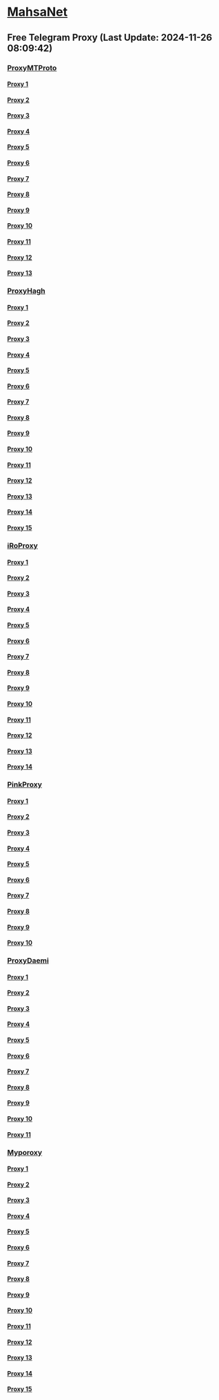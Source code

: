 
# [MahsaNet](https://t.me/mahsa_net)
## Free Telegram Proxy (Last Update: 2024-11-26 08:09:42)
### [ProxyMTProto](https://t.me/ProxyMTProto)
#### [Proxy 1](tg://proxy?server=14.102.10.13&port=888&secret=eeNEgYdJvXrFGRMCIMJdCQ)
#### [Proxy 2](tg://proxy?server=www.activatedisc.autos.&port=888&secret=eeRigzNJvXrFGRMCIMJdEAtY2RueWVrdGFuZXQuY29tZmFyYWthdi5jb212YW4ubmFqdmEuY29tAAAAAAAAAAAAAAAAAAAAAAAAAAAAAAAA)
#### [Proxy 3](tg://proxy?server=adslcell.org.irancell.irancell_yo.want_to.clash_with.this.microsoft.com.there_is_no.place_nano.localhost.bing.com.count_with_me.cyou.com.now_sudo.rm_rf.ddns.net.we_are_here.again_to_fight.with_everyone.i_am.shabake.borobachepor.sbs.&port=8085&secret=FgMBAgABAAH8AwOG4kw63Q)
#### [Proxy 4](tg://proxy?server=cloudflare.com.nokia.com.co.uk.do_yo.want_to.clash_with.this.www.microsoft.com.there_is_no.place_like.localhost.www.bing.com.count_with_me.cyou.net.digikala.com.www.enamad.ir.www.google.com.again_to_fight.everyone.i_am.noios.borobachepor.sbs.&port=65&secret=7gAA8A8Pd1VV____9QBuLmktLS0tLS13ZWIuYXBwY2VudGVyLm1zaS0tLS0tLQ)
#### [Proxy 5](tg://proxy?server=172.233.249.119&port=65&secret=7gAA8A8Pd1VV____9QBuLmktLS0tLS13ZWIuYXBwY2VudGVyLm1zaS0tLS0tLQ)
#### [Proxy 6](tg://proxy?server=14.102.10.15&port=888&secret=eeNEgYdJvXrFGRMCIMJdCQ)
#### [Proxy 7](tg://proxy?server=14.102.10.22&port=888&secret=eeNEgYdJvXrFGRMCIMJdCQ)
#### [Proxy 8](tg://proxy?server=cloudflare.com.nokia.com.co.uk.do_yo.want_to.clash_with.this.www.microsoft.com.there_is_no.place_like.localhost.www.bing.com.count_with_me.cyou.net.digikala.com.www.enamad.ir.www.google.com.again_to_fight.everyone.i_am.the_internet.transaction0-top.info.&port=7443&secret=7gggggggggggggggggggggh0cmFuc2xhdGUuZ29v)
#### [Proxy 9](tg://proxy?server=cloudflare.com.nokia.com.co.uk.do_yo.want_to.clash_with.this.www.microsoft.com.there_is_no.place_like.localhost.www.bing.com.count_with_me.cyou.net.digikala.com.www.enamad.ir.www.google.com.again_to_fight.everyone.i_am.the_internet.transfer-email.info.&port=7443&secret=7gggggggggggggggggggggh0cmFuc2xhdGUuZ29v)
#### [Proxy 10](tg://proxy?server=houkam.com.zendegi-mosba-tt.ir.chashni.ir.cm5.ir.baran20.ir.rgwr.ir.hourtabm-ed.c-om.isshinryukarate.ir.hamgambazar.ir.kifmif.ir.tikalcenter.ir.goobs.ir.atbkala.com.macro-puff.ir.tablokaran.com.symolife.com.avahang.com.dowran.ir.raofikalacompany.website&port=443&secret=3dpBFlW2hP6Hq_WOwiNeKBY%3D)
#### [Proxy 11](tg://proxy?server=madahweb.ir.sayeseyr.com.sanharmf.com.mehranranji.ir.mahnegareh.com.shoraislamshahr.com.asleman.com.se24.ir.energydiplomacy.com.hgs-724.ir.sama-app.ir.ghanaati.com.avahang.com.robban.ir.ordibe8.com.parsianlotus-ib.net.tisashop.ir.kavirmotors.motorcycles&port=443&secret=3dpBFlW2hP6Hq_WOwiNeKBY%3D)
#### [Proxy 12](tg://proxy?server=new.kamcal.ir&port=443&secret=ee1603010200010001fc030386e24c3add726161682e6972)
#### [Proxy 13](tg://proxy?server=irancell.kamcal.ir&port=443&secret=ee1603010200010001fc030386e24c3add726161682e6972)
### [ProxyHagh](https://t.me/ProxyHagh)
#### [Proxy 1](tg://proxy?server=hamrah.kamcal.ir&port=888&secret=eeRigzNJvXrFGRMCIMJdEAtY2RueWVrdGFuZXQuY29tZmFyYWthdi5jb212YW4ubmFqdmEuY29tAAAAAAAAAAAAAAAAAAAAAAAAAAAAAAAA)
#### [Proxy 2](tg://proxy?server=Free.kamcal.ir&port=443&secret=ee1603010200010001fc030386e24c3add726161682e6972)
#### [Proxy 3](tg://proxy?server=Free.kamcal.ir&port=443&secret=ee1603010200010001fc030386e24c3add726161682e6972)
#### [Proxy 4](tg://proxy?server=hamrah.kamcal.ir&port=888&secret=eeRigzNJvXrFGRMCIMJdEAtY2RueWVrdGFuZXQuY29tZmFyYWthdi5jb212YW4ubmFqdmEuY29tAAAAAAAAAAAAAAAAAAAAAAAAAAAAAAAA)
#### [Proxy 5](tg://proxy?server=Free.kamcal.ir&port=443&secret=ee1603010200010001fc030386e24c3add726161682e6972)
#### [Proxy 6](tg://proxy?server=Free.kamcal.ir&port=443&secret=ee1603010200010001fc030386e24c3add726161682e6972)
#### [Proxy 7](tg://proxy?server=hamrah.kamcal.ir&port=888&secret=eeRigzNJvXrFGRMCIMJdEAtY2RueWVrdGFuZXQuY29tZmFyYWthdi5jb212YW4ubmFqdmEuY29tAAAAAAAAAAAAAAAAAAAAAAAAAAAAAAAA)
#### [Proxy 8](tg://proxy?server=Free.kamcal.ir&port=443&secret=ee1603010200010001fc030386e24c3add726161682e6972)
#### [Proxy 9](tg://proxy?server=Free.kamcal.ir&port=443&secret=ee1603010200010001fc030386e24c3add726161682e6972)
#### [Proxy 10](tg://proxy?server=hamrah.kamcal.ir&port=888&secret=eeRigzNJvXrFGRMCIMJdEAtY2RueWVrdGFuZXQuY29tZmFyYWthdi5jb212YW4ubmFqdmEuY29tAAAAAAAAAAAAAAAAAAAAAAAAAAAAAAAA)
#### [Proxy 11](tg://proxy?server=Free.kamcal.ir&port=443&secret=ee1603010200010001fc030386e24c3add726161682e6972)
#### [Proxy 12](tg://proxy?server=Free.kamcal.ir&port=443&secret=ee1603010200010001fc030386e24c3add726161682e6972)
#### [Proxy 13](tg://proxy?server=hamrah.kamcal.ir&port=888&secret=eeRigzNJvXrFGRMCIMJdEAtY2RueWVrdGFuZXQuY29tZmFyYWthdi5jb212YW4ubmFqdmEuY29tAAAAAAAAAAAAAAAAAAAAAAAAAAAAAAAA)
#### [Proxy 14](tg://proxy?server=Free.kamcal.ir&port=443&secret=ee1603010200010001fc030386e24c3add726161682e6972)
#### [Proxy 15](tg://proxy?server=Free.kamcal.ir&port=443&secret=ee1603010200010001fc030386e24c3add726161682e6972)
### [iRoProxy](https://t.me/iRoProxy)
#### [Proxy 1](tg://proxy?server=82.153.35.200&port=20&secret=7gAA8A8Pd1VV____9QBuLmktLS13d3cuYXBhcmF0LmNvbS0%3D)
#### [Proxy 2](tg://proxy?server=82.153.35.201&port=20&secret=7gAA8A8Pd1VV____9QBuLmktLS13d3cuYXBhcmF0LmNvbS0%3D)
#### [Proxy 3](tg://proxy?server=82.153.35.199&port=20&secret=7gAA8A8Pd1VV____9QBuLmktLS13d3cuYXBhcmF0LmNvbS0%3D)
#### [Proxy 4](tg://proxy?server=82.153.35.177&port=5&secret=7gAA8A8Pd__1VV______9QB2LmNwLS0%3D)
#### [Proxy 5](tg://proxy?server=82.153.35.209&port=50&secret=eeNEgYdJvXrFGRMCIMJdCQ)
#### [Proxy 6](tg://proxy?server=82.153.35.208&port=50&secret=eeNEgYdJvXrFGRMCIMJdCQ)
#### [Proxy 7](tg://proxy?server=82.153.35.207&port=50&secret=eeNEgYdJvXrFGRMCIMJdCQ)
#### [Proxy 8](tg://proxy?server=82.153.35.206&port=20&secret=eeNEgYdJvXrFGRMCIMJdCQ)
#### [Proxy 9](tg://proxy?server=82.153.35.204&port=20&secret=eeNEgYdJvXrFGRMCIMJdCQ)
#### [Proxy 10](tg://proxy?server=82.153.35.195&port=20&secret=7gAA8A8Pd1VV____9QBuLmktLS13d3cuYXBhcmF0LmNvbS0%3D)
#### [Proxy 11](tg://proxy?server=82.153.35.165&port=85&secret=eeRighJJvXrFGRMCIMJdCQ)
#### [Proxy 12](tg://proxy?server=82.153.35.197&port=85&secret=eeRighJJvXrFGRMCIMJdCQ)
#### [Proxy 13](tg://proxy?server=82.153.35.198&port=85&secret=eeRighJJvXrFGRMCIMJdCQ)
#### [Proxy 14](tg://proxy?server=82.153.35.184&port=85&secret=eeRighJJvXrFGRMCIMJdCQ)
### [PinkProxy](https://t.me/PinkProxy)
#### [Proxy 1](tg://proxy?server=185.244.183.183&port=443&secret=FgMBAgABAAH8AwOG4kw63Q==)
#### [Proxy 2](tg://proxy?server=185.244.180.235&port=443&secret=FgMBAgABAAH8AwOG4kw63Q==)
#### [Proxy 3](tg://proxy?server=185.173.39.47&port=443&secret=FgMBAgABAAH8AwOG4kw63Q==)
#### [Proxy 4](tg://proxy?server=77.232.38.55&port=443&secret=FgMBAgABAAH8AwOG4kw63Q==)
#### [Proxy 5](tg://proxy?server=77.232.38.37&port=443&secret=FgMBAgABAAH8AwOG4kw63Q==)
#### [Proxy 6](tg://proxy?server=91.142.77.23&port=443&secret=FgMBAgABAAH8AwOG4kw63Q==)
#### [Proxy 7](tg://proxy?server=176.65.135.10&port=443&secret=eeRighJJvXrFGRMCIMJdCQ)
#### [Proxy 8](tg://proxy?server=176.65.135.11&port=443&secret=eeRighJJvXrFGRMCIMJdCQ)
#### [Proxy 9](tg://proxy?server=176.65.135.12&port=443&secret=eeRighJJvXrFGRMCIMJdCQ)
#### [Proxy 10](tg://proxy?server=176.65.135.13&port=443&secret=eeRighJJvXrFGRMCIMJdCQ)
### [ProxyDaemi](https://t.me/ProxyDaemi)
#### [Proxy 1](tg://proxy?server=195.200.29.32&port=7443&secret=FgMBAgABAAH8AwOG4kw63Q)
#### [Proxy 2](tg://proxy?server=185.121.233.93&port=7443&secret=FgMBAgABAAH8AwOG4kw63Q)
#### [Proxy 3](tg://proxy?server=hakhamaneshian.pasargad.takhtejamshid.ghavikehastim.motamenbash.vafaghatsaket.toksmoks.info&port=443&secret=1603010200010001fc030386e24c3add)
#### [Proxy 4](tg://proxy?server=irancell.ggg.irancell.irancell_yo.want_to.clash_with.this.microsoft.com.there_is_no.place_nano.localhost.bing.com.count_with_me.cyou.com.now_sudo.rm_rf.ddns.net.we_are_here.again_to_fight.with_everyone.i_am.nabashi-yekihast.info.&port=8087&secret=FgMBAgABAAH8AwOG4kw63Q%3D%3D)
#### [Proxy 5](tg://proxy?server=195.26.227.16&port=14&secret=eeNEgYdJvXrFGRMCIMJdCQ)
#### [Proxy 6](tg://proxy?server=drtiger.vpn.proxy.ghavi.nab.jangi.bestmtp.proxy.root.began.how.dodegivsjkbm.smartbtaa.info&port=443&secret=1603010200010001fc030386e24c3add)
#### [Proxy 7](tg://proxy?server=esalat.miniran.shop&port=14&secret=eeNEgYdJvXrFGRMCIMJdCQ)
#### [Proxy 8](tg://proxy?server=real.proxy.dblpro.galexyzfold.tasho.token.apikey.secrethowfortag.newyear2025.netghavisorat.info&port=443&secret=1603010200010001fc030386e24c3add)
#### [Proxy 9](tg://proxy?server=Iran.bozorg.lll7.ir&port=14&secret=eeNEgYdJvXrFGRMCIMJdCQ)
#### [Proxy 10](tg://proxy?server=195.200.29.142&port=7443&secret=FgMBAgABAAH8AwOG4kw63Q)
#### [Proxy 11](tg://proxy?server=185.121.233.93&port=7443&secret=FgMBAgABAAH8AwOG4kw63Q)
### [Myporoxy](https://t.me/Myporoxy)
#### [Proxy 1](tg://proxy?server=cloudflare.com.nokia.com.co.uk.do_yo.want_to.clash_with.this.www.microsoft.com.there_is_no.place_like.localhost.www.bing.com.count_with_me.cyou.net.digikala.com.www.enamad.ir.www.google.again_to_fight.everyone.i_am.the_internet.jormakor-rakt.info&port=441&secret=7gAA8A8Pd1VV____9QBuLmktLS0tLS13ZWIuYXBwY2VudGVyLm1zaS0tLS0tLQ)
#### [Proxy 2](tg://proxy?server=cloudflare.com.nokia.com.co.uk.do_yo.want_to.clash_with.this.www.microsoft.com.there_is_no.place_like.localhost.www.bing.com.count_with_me.cyou.net.digikala.com.www.enamad.ir.www.google.again_to_fight.everyone.i_am.the_internet.mehrvilla.info.&port=120&secret=7gAA8A8Pd1VV____9QBuLmktLS0tLS13ZWIuYXBwY2VudGVyLm1zaS0tLS0tLQ)
#### [Proxy 3](tg://proxy?server=Cloudflare.Com.nokia.com.co.uk.do_yo.want_to.clash_with.this.www.microsoft.com.there_is_no.place_like.localhost.www.bing.com.count_with_me.cyou.net.digikala.com.www.enamad.ir.www.google.com.again_to_fight.everyone.i_am.the_internet.tofano-azadi.info.&port=5777&secret=eeRigzNJvXrFGRMCIMJdEA)
#### [Proxy 4](tg://proxy?server=cloudflare.com.nokia.com.co.uk.do_yo.want_to.clash_with.this.www.microsoft.com.there_is_no.place_like.localhost.www.bing.com.count_with_me.cyou.net.digikala.com.www.enamad.ir.www.google.com.again_to_fight.everyone.i_am.the_internet.dl-yoogle-com.info.&port=65&secret=7gAA8A8Pd1VV____9QBuLmktLS0tLS13ZWIuYXBwY2VudGVyLm1zaS0tLS0tLQ)
#### [Proxy 5](tg://proxy?server=cloudflare.com.nokia.com.co.uk.do_yo.want_to.clash_with.this.www.microsoft.com.there_is_no.place_like.localhost.www.bing.com.count_with_me.cyou.net.digikala.com.www.enamad.ir.www.google.com.again_to_fight.everyone.i_am.the_internet.deldadeyetoam.info.&port=5888&secret=eeRigzNJvXrFGRMCIMJdEA)
#### [Proxy 6](tg://proxy?server=cloudflare.com.nokia.com.co.uk.do_yo.want_to.clash_with.this.www.microsoft.com.there_is_no.place_like.localhost.www.bing.com.count_with_me.cyou.net.digikala.com.www.enamad.ir.www.google.again_to_fight.everyone.i_am.the_internet.jormakor-rakt.info&port=441&secret=7gAA8A8Pd1VV____9QBuLmktLS0tLS13ZWIuYXBwY2VudGVyLm1zaS0tLS0tLQ)
#### [Proxy 7](tg://proxy?server=cloudflare.com.nokia.com.co.uk.do_yo.want_to.clash_with.this.www.microsoft.com.there_is_no.place_like.localhost.www.bing.com.count_with_me.cyou.net.digikala.com.www.enamad.ir.www.google.again_to_fight.everyone.i_am.the_internet.mehrvilla.info.&port=120&secret=7gAA8A8Pd1VV____9QBuLmktLS0tLS13ZWIuYXBwY2VudGVyLm1zaS0tLS0tLQ)
#### [Proxy 8](tg://proxy?server=Cloudflare.Com.nokia.com.co.uk.do_yo.want_to.clash_with.this.www.microsoft.com.there_is_no.place_like.localhost.www.bing.com.count_with_me.cyou.net.digikala.com.www.enamad.ir.www.google.com.again_to_fight.everyone.i_am.the_internet.tofano-azadi.info.&port=5777&secret=eeRigzNJvXrFGRMCIMJdEA)
#### [Proxy 9](tg://proxy?server=cloudflare.com.nokia.com.co.uk.do_yo.want_to.clash_with.this.www.microsoft.com.there_is_no.place_like.localhost.www.bing.com.count_with_me.cyou.net.digikala.com.www.enamad.ir.www.google.com.again_to_fight.everyone.i_am.the_internet.dl-yoogle-com.info.&port=65&secret=7gAA8A8Pd1VV____9QBuLmktLS0tLS13ZWIuYXBwY2VudGVyLm1zaS0tLS0tLQ)
#### [Proxy 10](tg://proxy?server=cloudflare.com.nokia.com.co.uk.do_yo.want_to.clash_with.this.www.microsoft.com.there_is_no.place_like.localhost.www.bing.com.count_with_me.cyou.net.digikala.com.www.enamad.ir.www.google.com.again_to_fight.everyone.i_am.the_internet.deldadeyetoam.info.&port=5888&secret=eeRigzNJvXrFGRMCIMJdEA)
#### [Proxy 11](tg://proxy?server=cloudflare.com.nokia.com.co.uk.do_yo.want_to.clash_with.this.www.microsoft.com.there_is_no.place_like.localhost.www.bing.com.count_with_me.cyou.net.digikala.com.www.enamad.ir.www.google.again_to_fight.everyone.i_am.the_internet.jormakor-rakt.info&port=441&secret=7gAA8A8Pd1VV____9QBuLmktLS0tLS13ZWIuYXBwY2VudGVyLm1zaS0tLS0tLQ)
#### [Proxy 12](tg://proxy?server=cloudflare.com.nokia.com.co.uk.do_yo.want_to.clash_with.this.www.microsoft.com.there_is_no.place_like.localhost.www.bing.com.count_with_me.cyou.net.digikala.com.www.enamad.ir.www.google.again_to_fight.everyone.i_am.the_internet.mehrvilla.info.&port=120&secret=7gAA8A8Pd1VV____9QBuLmktLS0tLS13ZWIuYXBwY2VudGVyLm1zaS0tLS0tLQ)
#### [Proxy 13](tg://proxy?server=cloudflare.com.nokia.com.co.uk.do_yo.want_to.clash_with.this.www.microsoft.com.there_is_no.place_like.localhost.www.bing.com.count_with_me.cyou.net.digikala.com.www.enamad.ir.www.google.com.again_to_fight.everyone.i_am.the_internet.deldadeyetoam.info.&port=5888&secret=eeRigzNJvXrFGRMCIMJdEA)
#### [Proxy 14](tg://proxy?server=cloudflare.com.nokia.com.co.uk.do_yo.want_to.clash_with.this.www.microsoft.com.there_is_no.place_like.localhost.www.bing.com.count_with_me.cyou.net.digikala.com.www.enamad.ir.www.google.com.again_to_fight.everyone.i_am.the_internet.dl-yoogle-com.info.&port=65&secret=7gAA8A8Pd1VV____9QBuLmktLS0tLS13ZWIuYXBwY2VudGVyLm1zaS0tLS0tLQ)
#### [Proxy 15](tg://proxy?server=cloudflare.com.nokia.com.co.uk.do_yo.want_to.clash_with.this.www.microsoft.com.there_is_no.place_like.localhost.www.bing.com.count_with_me.cyou.net.digikala.com.www.enamad.ir.www.google.com.again_to_fight.everyone.i_am.the_internet.deldadeyetoam.info.&port=5888&secret=eeRigzNJvXrFGRMCIMJdEA)

    